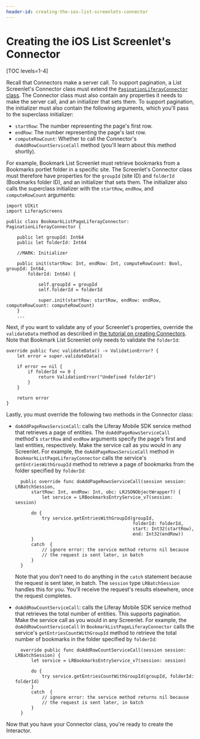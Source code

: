 ```yaml
---
header-id: creating-the-ios-list-screenlets-connector
---
```


# Creating the iOS List Screenlet's Connector

[TOC levels=1-4]

Recall that Connectors make a server call. To support pagination, a List 
Screenlet's Connector class must extend the 
[`PaginationLiferayConnector` class](https://github.com/liferay/liferay-screens/blob/master/ios/Framework/Core/Base/BaseListScreenlet/PaginationLiferayConnector.swift). 
The Connector class must also contain any properties it needs to make the server 
call, and an initializer that sets them. To support pagination, the initializer 
must also contain the following arguments, which you'll pass to the superclass 
initializer: 

- `startRow`: The number representing the page's first row. 
- `endRow`: The number representing the page's last row. 
- `computeRowCount`: Whether to call the Connector's `doAddRowCountServiceCall` 
  method (you'll learn about this method shortly). 

For example, Bookmark List Screenlet must retrieve bookmarks from a Bookmarks 
portlet folder in a specific site. The Screenlet's Connector class must 
therefore have properties for the `groupId` (site ID) and `folderId` (Bookmarks 
folder ID), and an initializer that sets them. The initializer also calls the 
superclass initializer with the `startRow`, `endRow`, and `computeRowCount` 
arguments: 

    import UIKit
    import LiferayScreens

    public class BookmarkListPageLiferayConnector: PaginationLiferayConnector {

        public let groupId: Int64
        public let folderId: Int64

        //MARK: Initializer

        public init(startRow: Int, endRow: Int, computeRowCount: Bool, groupId: Int64, 
            folderId: Int64) {
            
                self.groupId = groupId
                self.folderId = folderId

                super.init(startRow: startRow, endRow: endRow, computeRowCount: computeRowCount)
        }
        ...

Next, if you want to validate any of your Screenlet's properties, override the 
`validateData` method as described in 
[the tutorial on creating Connectors](/docs/7-1/tutorials/-/knowledge_base/t/create-and-use-a-connector-with-your-screenlet). 
Note that Bookmark List Screenlet only needs to validate the `folderId`: 

    override public func validateData() -> ValidationError? {
        let error = super.validateData()

        if error == nil {
            if folderId <= 0 {
                return ValidationError("Undefined folderId")
            }
        }

        return error
    }

Lastly, you must override the following two methods in the Connector class: 

- `doAddPageRowsServiceCall`: calls the Liferay Mobile SDK service method that 
  retrieves a page of entities. The `doAddPageRowsServiceCall` method's 
  `startRow` and `endRow` arguments specify the page's first and last entities, 
  respectively. Make the service call as you would in any Screenlet. For 
  example, the `doAddPageRowsServiceCall` method in 
  `BookmarkListPageLiferayConnector` calls the service's `getEntriesWithGroupId` 
  method to retrieve a page of bookmarks from the folder specified by 
  `folderId`: 

        public override func doAddPageRowsServiceCall(session session: LRBatchSession, 
            startRow: Int, endRow: Int, obc: LRJSONObjectWrapper?) {
                let service = LRBookmarksEntryService_v7(session: session)

            do {
                try service.getEntriesWithGroupId(groupId,
                                                  folderId: folderId,
                                                  start: Int32(startRow),
                                                  end: Int32(endRow))
            }
            catch  {
                // ignore error: the service method returns nil because
                // the request is sent later, in batch
            }
        }

    Note that you don't need to do anything in the `catch` statement because the 
    request is sent later, in batch. The `session` type `LRBatchSession` handles 
    this for you. You'll receive the request's results elsewhere, once the 
    request completes. 

- `doAddRowCountServiceCall`: calls the Liferay Mobile SDK service method that 
  retrieves the total number of entities. This supports pagination. Make the 
  service call as you would in any Screenlet. For example, the 
  `doAddRowCountServiceCall` in `BookmarkListPageLiferayConnector` calls the 
  service's `getEntriesCountWithGroupId` method to retrieve the total number of 
  bookmarks in the folder specified by `folderId`: 

        override public func doAddRowCountServiceCall(session session: LRBatchSession) {
            let service = LRBookmarksEntryService_v7(session: session)

            do {
                try service.getEntriesCountWithGroupId(groupId, folderId: folderId)
            }
            catch  {
                // ignore error: the service method returns nil because
                // the request is sent later, in batch
            }
        }

Now that you have your Connector class, you're ready to create the Interactor. 
